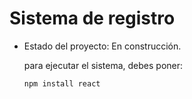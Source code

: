 <h1>Sistema de registro</h1>

- Estado del proyecto: En construcción.

  para ejecutar el sistema, debes poner:

  ```npm install react```
